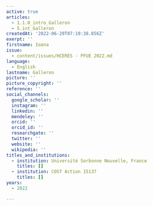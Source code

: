 ```yaml
---
active: true
articles:
  - 1.1.0_intro_Galleron
  - 5.int_Galleron
createdAt: '2022-06-29T07:19:38.856Z'
exerpt: ''
firstname: Ioana
issue:
  - content/issues/HCERES - PFUE 2022.md
language:
  - English
lastname: Galleron
picture: ''
picture_copyright: ''
reference: ''
social_channels:
  google_scholar: ''
  instagram: ''
  linkedin: ''
  mendeley: ''
  orcid: ''
  orcid_id: ''
  researchgate: ''
  twitter: ''
  website: ''
  wikipedia: ''
titles_and_institutions:
  - institution: Université Sorbonne Nouvelle, France
    titles: []
  - institution: COST Action 15137
    titles: []
years:
  - 2022

---
```

